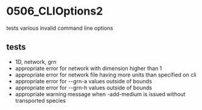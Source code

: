 # 0506_CLIOptions2

tests various invalid command line options

## tests

- 1D, network, grn
- appropriate error for network with dimension higher than 1
- appropriate error for network file having more units than specified on cli
- appropriate error for --grn-a values outside of bounds
- appropriate error for --grn-h values outside of bounds
- appropriate warning message when -add-medium is issued without transported species
